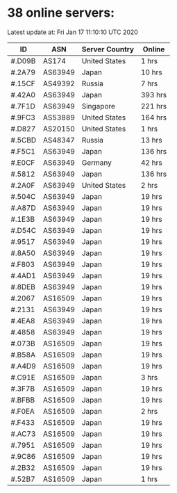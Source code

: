 # 38 online servers:

Latest update at: Fri Jan 17 11:10:10 UTC 2020

| ID | ASN | Server Country | Online |
| -- | --- | -------------- | ------ |
| #.D09B | AS174 | United States | 1 hrs |
| #.2A79 | AS63949 | Japan | 10 hrs |
| #.15CF | AS49392 | Russia | 7 hrs |
| #.42A0 | AS63949 | Japan | 393 hrs |
| #.7F1D | AS63949 | Singapore | 221 hrs |
| #.9FC3 | AS53889 | United States | 164 hrs |
| #.D827 | AS20150 | United States | 1 hrs |
| #.5CBD | AS48347 | Russia | 13 hrs |
| #.F5C1 | AS63949 | Japan | 136 hrs |
| #.E0CF | AS63949 | Germany | 42 hrs |
| #.5812 | AS63949 | Japan | 136 hrs |
| #.2A0F | AS63949 | United States | 2 hrs |
| #.504C | AS63949 | Japan | 19 hrs |
| #.A87D | AS63949 | Japan | 19 hrs |
| #.1E3B | AS63949 | Japan | 19 hrs |
| #.D54C | AS63949 | Japan | 19 hrs |
| #.9517 | AS63949 | Japan | 19 hrs |
| #.8A50 | AS63949 | Japan | 19 hrs |
| #.F803 | AS63949 | Japan | 19 hrs |
| #.4AD1 | AS63949 | Japan | 19 hrs |
| #.8DEB | AS63949 | Japan | 19 hrs |
| #.2067 | AS16509 | Japan | 19 hrs |
| #.2131 | AS63949 | Japan | 19 hrs |
| #.4EA8 | AS63949 | Japan | 19 hrs |
| #.4858 | AS63949 | Japan | 19 hrs |
| #.073B | AS16509 | Japan | 19 hrs |
| #.B58A | AS16509 | Japan | 19 hrs |
| #.A4D9 | AS16509 | Japan | 19 hrs |
| #.C91E | AS16509 | Japan | 3 hrs |
| #.3F7B | AS16509 | Japan | 19 hrs |
| #.BFBB | AS16509 | Japan | 19 hrs |
| #.F0EA | AS16509 | Japan | 2 hrs |
| #.F433 | AS16509 | Japan | 19 hrs |
| #.AC73 | AS16509 | Japan | 19 hrs |
| #.7951 | AS16509 | Japan | 19 hrs |
| #.9C86 | AS16509 | Japan | 19 hrs |
| #.2B32 | AS16509 | Japan | 19 hrs |
| #.52B7 | AS16509 | Japan | 1 hrs |

